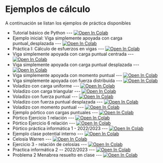 # Ejemplos de cálculo

A continuación se listan los ejemplos de práctica disponibles

* Tutorial básico de Python --- [![Open In Colab](https://colab.research.google.com/assets/colab-badge.svg)](https://colab.research.google.com/github/EnriqueGarMac/Estructuras_I/blob/main/Ejemplos/Cuadernillos_Jupyter/Tutorial_basico_Python.ipynb)
* Ejemplo inicial: Viga simplemente apoyada con carga puntual_desplazada --- [![Open In Colab](https://colab.research.google.com/assets/colab-badge.svg)](https://colab.research.google.com/github/EnriqueGarMac/Estructuras_I/blob/main/Ejemplos/Cuadernillos_Jupyter/Ejemplo_inicial_Viga_simplement_apoyada_carga_puntual_desplazada.ipynb)
* Práctica I: Cálculo de esfuerzos en vigas --- [![Open In Colab](https://colab.research.google.com/assets/colab-badge.svg)](https://colab.research.google.com/github/EnriqueGarMac/Estructuras_I/blob/main/Ejemplos/Cuadernillos_Jupyter/Practica_I_Calculo_de_esfuerzos_en_vigas.ipynb)
* Viga simplemente apoyada con carga puntual centrada --- [![Open In Colab](https://colab.research.google.com/assets/colab-badge.svg)](https://colab.research.google.com/github/EnriqueGarMac/Estructuras_I/blob/main/Ejemplos/Cuadernillos_Jupyter/Viga_simplemente_apoyada.ipynb)
* Viga simplemente apoyada con carga puntual desplazada --- [![Open In Colab](https://colab.research.google.com/assets/colab-badge.svg)](https://colab.research.google.com/github/EnriqueGarMac/Estructuras_I/blob/main/Ejemplos/Cuadernillos_Jupyter/Viga_simplement_apoyada_carga_puntual_desplazada.ipynb)
* Viga simplemente apoyada con momento puntual --- [![Open In Colab](https://colab.research.google.com/assets/colab-badge.svg)](https://colab.research.google.com/github/EnriqueGarMac/Estructuras_I/blob/main/Ejemplos/Cuadernillos_Jupyter/Viga_simplemente_apoyada_momento_puntual.ipynb)
* Viga simplemente apoyada con fuerza distribuida --- [![Open In Colab](https://colab.research.google.com/assets/colab-badge.svg)](https://colab.research.google.com/github/EnriqueGarMac/Estructuras_I/blob/main/Ejemplos/Cuadernillos_Jupyter/Viga_simplemente_apoyada_carga_distribuida.ipynb)
* Voladizo con carga uniforme --- [![Open In Colab](https://colab.research.google.com/assets/colab-badge.svg)](https://colab.research.google.com/github/EnriqueGarMac/Estructuras_I/blob/main/Ejemplos/Cuadernillos_Jupyter/Voladizo_con_carga_uniforme.ipynb)
* Voladizo con carga triangular --- [![Open In Colab](https://colab.research.google.com/assets/colab-badge.svg)](https://colab.research.google.com/github/EnriqueGarMac/Estructuras_I/blob/main/Ejemplos/Cuadernillos_Jupyter/Voladizo_con_carga_triangular.ipynb)
* Voladizo con fuerza puntual --- [![Open In Colab](https://colab.research.google.com/assets/colab-badge.svg)](https://colab.research.google.com/github/EnriqueGarMac/Estructuras_I/blob/main/Ejemplos/Cuadernillos_Jupyter/Voladizo_con_fuerza_aplicada.ipynb)
* Voladizo con fuerza puntual desplazada --- [![Open In Colab](https://colab.research.google.com/assets/colab-badge.svg)](https://colab.research.google.com/github/EnriqueGarMac/Estructuras_I/blob/main/Ejemplos/Cuadernillos_Jupyter/Voladizo_con_fuerza_aplicada_desplazada.ipynb)
* Voladizo con momento puntual --- [![Open In Colab](https://colab.research.google.com/assets/colab-badge.svg)](https://colab.research.google.com/github/EnriqueGarMac/Estructuras_I/blob/main/Ejemplos/Cuadernillos_Jupyter/Voladizo_con_momento_puntual.ipynb)
* Ejemplo pórtico con cargas puntuales --- [![Open In Colab](https://colab.research.google.com/assets/colab-badge.svg)](https://colab.research.google.com/github/EnriqueGarMac/Estructuras_I/blob/main/Ejemplos/Cuadernillos_Jupyter/Ejemplo_portico_cargas_puntuales.ipynb)
* Pórtico Ejercicio 1 relación --- [![Open In Colab](https://colab.research.google.com/assets/colab-badge.svg)](https://colab.research.google.com/github/EnriqueGarMac/Estructuras_I/blob/main/Ejemplos/Cuadernillos_Jupyter/Problema_1_relacion_problemas_porticos.ipynb)
* Pórtico Ejercicio 6 relación --- [![Open In Colab](https://colab.research.google.com/assets/colab-badge.svg)](https://colab.research.google.com/github/EnriqueGarMac/Estructuras_I/blob/main/Ejemplos/Cuadernillos_Jupyter/Portico_plano_ejercicio_6_relacion.ipynb)
* Pórtico práctica informática 1 - 2022/2023 --- [![Open In Colab](https://colab.research.google.com/assets/colab-badge.svg)](https://colab.research.google.com/github/EnriqueGarMac/Estructuras_I/blob/main/Ejemplos/Cuadernillos_Jupyter/Practica_informatica_1_22_23.ipynb)
* Ejemplo clase potential interno --- [![Open In Colab](https://colab.research.google.com/assets/colab-badge.svg)](https://colab.research.google.com/github/EnriqueGarMac/Estructuras_I/blob/main/Ejemplos/Cuadernillos_Jupyter/Ejemplo_potential_interno.ipynb)
* Celosía Warren --- [![Open In Colab](https://colab.research.google.com/assets/colab-badge.svg)](https://colab.research.google.com/github/EnriqueGarMac/Estructuras_I/blob/main/Ejemplos/Cuadernillos_Jupyter/Ejemplo_celosia.ipynb)
* Ejercicio 3 - relación de celosías --- [![Open In Colab](https://colab.research.google.com/assets/colab-badge.svg)](https://colab.research.google.com/github/EnriqueGarMac/Estructuras_I/blob/main/Ejemplos/Cuadernillos_Jupyter/Ejercicio_3_Rel_celosias.ipynb)
* Practica informática 2 -- 2022/2023 --- [![Open In Colab](https://colab.research.google.com/assets/colab-badge.svg)](https://colab.research.google.com/github/EnriqueGarMac/Estructuras_I/blob/main/Ejemplos/Cuadernillos_Jupyter/Practica_informatica_II.ipynb)
* Problema 2 Menabrea resuelto en clase --- [![Open In Colab](https://colab.research.google.com/assets/colab-badge.svg)](https://colab.research.google.com/github/EnriqueGarMac/Estructuras_I/blob/main/Ejemplos/Cuadernillos_Jupyter/Problema_2_Menabrea.ipynb)



